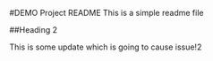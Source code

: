 #DEMO Project README
This is a simple readme file

##Heading 2

This is some update which is going to cause issue!2